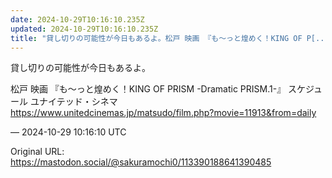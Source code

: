 ```yaml
---
date: 2024-10-29T10:16:10.235Z
updated: 2024-10-29T10:16:10.235Z
title: "貸し切りの可能性が今日もあるよ。松戸 映画 『も～っと煌めく！KING OF P[...]"
---
```


<p>貸し切りの可能性が今日もあるよ。</p><p>松戸 映画 『も～っと煌めく！KING OF PRISM -Dramatic PRISM.1-』 スケジュール ユナイテッド・シネマ<br /><a href="https://www.unitedcinemas.jp/matsudo/film.php?movie=11913&amp;from=daily" target="_blank" rel="nofollow noopener" translate="no"><span class="invisible">https://www.</span><span class="ellipsis">unitedcinemas.jp/matsudo/film.</span><span class="invisible">php?movie=11913&amp;from=daily</span></a></p>

&mdash; 2024-10-29 10:16:10 UTC

Original URL: https://mastodon.social/@sakuramochi0/113390188641390485
